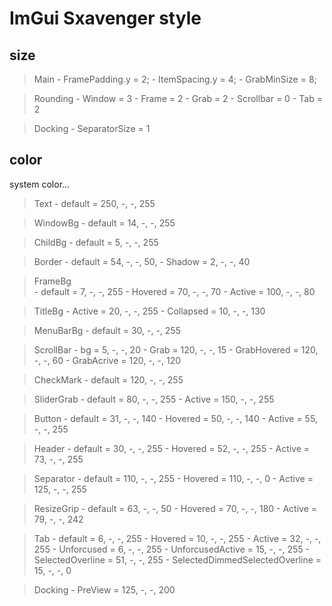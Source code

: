 # ImGui Sxavenger style
## size
> Main
	- FramePadding.y = 2;
	- ItemSpacing.y  = 4;
	- GrabMinSize  = 8;

> Rounding
	- Window    = 3
	- Frame     = 2
	- Grab      = 2
	- Scrollbar = 0
	- Tab       = 2

> Docking
	- SeparatorSize = 1

## color
system color...

> Text
	- default = 250, -, -, 255

> WindowBg
	- default = 14, -, -, 255

> ChildBg
	- default = 5, -, -, 255

> Border
	- default = 54, -, -, 50,
	- Shadow  = 2, -, -, 40

> FrameBg  
	- default = 7, -, -, 255
	- Hovered = 70, -, -, 70
	- Active  =  100, -, -, 80

> TitleBg
	- Active    = 20, -, -, 255
	- Collapsed = 10, -, -, 130

> MenuBarBg
	- default = 30, -, -, 255

> ScrollBar
	- bg          = 5, -, -, 20
	- Grab        = 120, -, -, 15
	- GrabHovered = 120, -, -, 60
	- GrabAcrive  = 120, -, -, 120

> CheckMark
	- default = 120, -, -, 255

> SliderGrab
	- default = 80, -, -, 255
	- Active  = 150, -, -, 255

> Button
	- default = 31, -, -, 140
	- Hovered = 50, -, -, 140
	- Active  = 55, -, -, 255

> Header
	- default = 30, -, -, 255
	- Hovered = 52, -, -, 255
	- Active  = 73, -, -, 255

> Separator
	- default = 110, -, -, 255
	- Hovered = 110, -, -, 0
	- Active  = 125, -, -, 255

> ResizeGrip
	- default = 63, -, -, 50
	- Hovered = 70, -, -, 180
	- Active  = 79, -, -, 242

> Tab
	- default                        = 6, -, -, 255
	- Hovered                        = 10, -, -, 255
	- Active                         = 32, -, -, 255
	- Unforcused                     = 6, -, -, 255
	- UnforcusedActive               = 15, -, -, 255
	- SelectedOverline               = 51, -, -, 255
	- SelectedDimmedSelectedOverline = 15, -, -, 0

> Docking
	- PreView = 125, -, -, 200